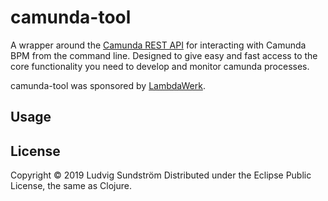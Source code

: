 [1]: https://docs.camunda.org/manual/7.10/
[2]: LICENSE
[3]: https://lambdawerk.com/home

# camunda-tool

A wrapper around the [Camunda REST API][1] for interacting with Camunda BPM from
the command line. Designed to give easy and fast access to the core
functionality you need to develop and monitor camunda processes.

camunda-tool was sponsored by [LambdaWerk][3].

## Usage


## License

Copyright © 2019 Ludvig Sundström
Distributed under the Eclipse Public License, the same as Clojure.
